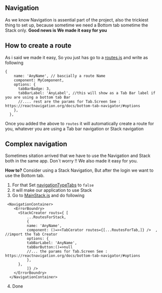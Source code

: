 ## Navigation
As we know Navigation is assential part of the project, also the trickiest thing to set up, because sometime we need a Bottom tab sometime the Stack only.
**Good news is We made it easy for you**

## How to create a route
As i said we made it easy, So you just has go to a [routes.js](../app/routing/routes.js) and write as following
```
{
    name: 'AnyName', // bascially a route Name
    component: MyComponent,
    options: {
      tabBarBadge: 3,
      tabBarLabel: 'AnyLabel', //this will show as a Tab Bar label if you are using a bottom tab Bar 
      //.... rest are the params for Tab.Screen See : https://reactnavigation.org/docs/bottom-tab-navigator/#options
    },
  },

```
Once you added the above to `routes` it will automatically create a route for you, whatever you are using a Tab bar navigation or Stack navigation



## Complex navigation
Sometimes sitation arrived that we have to use the Navigation and Stack both in the same app.
Don`t worry !! We also made it easy for you.

**How to?**
Consider using a Stack Navigation, But after the login we want to use the Bottom tab. 
1. For that Set [navigationTypeTabs](../app.json) to `false`
2. it will make our application to use Stack
3. Go to [MainStack.js](../app/routing/MainStack.js) and do following
  ```
   <NavigationContainer>
      <ErrorBoundry>
        <StackCreater routs={ [
            ...RoutesForStack,
            {
            name: 'AnyName',
            component: ()=><TabCerator routes={[...RoutesForTab,]} />  , //import the Tab Creator
            options: { 
            tabBarLabel: 'AnyName',
            tabBarButton:()=>null 
            //... the params for Tab.Screen See : https://reactnavigation.org/docs/bottom-tab-navigator/#options
            },
        },
            ]} />
      </ErrorBoundry>
    </NavigationContainer>
  ```
4. Done




